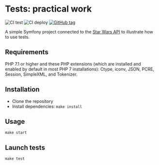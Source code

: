 # Tests: practical work
![CI test](https://github.com/adjikpo/ci20-4/workflows/CI%20test/badge.svg) ![CI deploy](https://github.com/adjikpo/ci20-4/workflows/CI%20deploy/badge.svg) [![GitHub tag](https://img.shields.io/github/tag/Naereen/StrapDown.js.svg)](https://github.com/adjikpo/ci20-4/tags)

A simple Symfony project connected to the [Star Wars API](https://swapi.co) to illustrate how to use tests.

## Requirements
PHP 7.1 or higher and these PHP extensions (which are installed and enabled by default in most PHP 7 installations): Ctype, iconv, JSON, PCRE, Session, SimpleXML, and Tokenizer.

## Installation
- Clone the repository
- Install dependencies: `make install`

## Usage
```
make start
```

## Launch tests
```
make test
```
